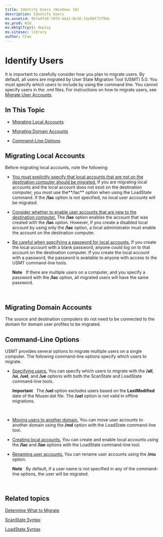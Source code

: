```yaml
---
title: Identify Users (Windows 10)
description: Identify Users
ms.assetid: 957a4fe9-79fd-44a2-8c26-33e50f71f9de
ms.prod: W10
ms.mktglfcycl: deploy
ms.sitesec: library
author: CFaw
---
```


# Identify Users


It is important to carefully consider how you plan to migrate users. By default, all users are migrated by User State Migration Tool (USMT) 5.0. You must specify which users to include by using the command line. You cannot specify users in the .xml files. For instructions on how to migrate users, see [Migrate User Accounts](migrate-user-accounts-usmt.md).

## In This Topic


-   [Migrating Local Accounts](#BKMK_8)

-   [Migrating Domain Accounts](#BKMK_9)

-   [Command-Line Options](#BKMK_7)

## Migrating Local Accounts


Before migrating local accounts, note the following:

-   [You must explicitly specify that local accounts that are not on the destination computer should be migrated.](#BKMK_8) If you are migrating local accounts and the local account does not exist on the destination computer, you must use the**/lac** option when using the LoadState command. If the **/lac** option is not specified, no local user accounts will be migrated.

-   [Consider whether to enable user accounts that are new to the destination computer.](#BKMK_8) The **/lae** option enables the account that was created with the **/lac** option. However, if you create a disabled local account by using only the **/lac** option, a local administrator must enable the account on the destination computer.

-   [Be careful when specifying a password for local accounts.](#BKMK_8) If you create the local account with a blank password, anyone could log on to that account on the destination computer. If you create the local account with a password, the password is available to anyone with access to the USMT command-line tools.

    **Note**  
    If there are multiple users on a computer, and you specify a password with the **/lac** option, all migrated users will have the same password.

     

## Migrating Domain Accounts


The source and destination computers do not need to be connected to the domain for domain user profiles to be migrated.

## Command-Line Options


USMT provides several options to migrate multiple users on a single computer. The following command-line options specify which users to migrate.

-   [Specifying users.](#BKMK_8) You can specify which users to migrate with the **/all**, **/ui**, **/uel**, and **/ue** options with both the ScanState and LoadState command-line tools.

    **Important**  
    The **/uel** option excludes users based on the **LastModified** date of the Ntuser.dat file. The **/uel** option is not valid in offline migrations.

     

-   [Moving users to another domain.](#BKMK_8) You can move user accounts to another domain using the **/md** option with the LoadState command-line tool.

-   [Creating local accounts.](#BKMK_8) You can create and enable local accounts using the **/lac** and **/lae** options with the LoadState command-line tool.

-   [Renaming user accounts.](#BKMK_8) You can rename user accounts using the **/mu** option.

    **Note**  
    By default, if a user name is not specified in any of the command-line options, the user will be migrated.

     

## Related topics


[Determine What to Migrate](determine-what-to-migrate-usmt-win7-usmt-win8.md)

[ScanState Syntax](scanstate-syntax-usmt-win7-usmt-win8.md)

[LoadState Syntax](loadstate-syntax-usmt-win7-usmt-win8.md)

 

 





